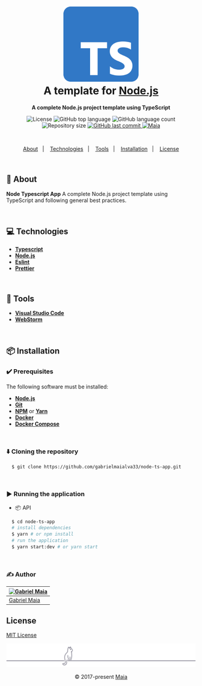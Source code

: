 <h1 align="center">
  <br>
  <img src="https://raw.githubusercontent.com/gabrielmaialva33/node-ts-app/master/.github/assets/icon.png" alt="TypeScript" width="200">
  <br>
  A template for <a href="https://nodejs.org/en/">Node.js</a>
  <br>
</h1>

<p align="center">
  <strong>A complete Node.js project template using TypeScript </strong>
</p>

<p align="center">
  <img src="https://img.shields.io/github/license/gabrielmaialva33/node-ts-app?color=00b8d3?style=flat&logo=appveyor" alt="License" />
  <img src="https://img.shields.io/github/languages/top/gabrielmaialva33/node-ts-app?style=flat&logo=appveyor" alt="GitHub top language" >
  <img src="https://img.shields.io/github/languages/count/gabrielmaialva33/node-ts-app?style=flat&logo=appveyor" alt="GitHub language count" >
  <img src="https://img.shields.io/github/repo-size/gabrielmaialva33/node-ts-app?style=flat&logo=appveyor" alt="Repository size" >
  <a href="https://github.com/gabrielmaialva33/node-ts-app/commits/master">
    <img src="https://img.shields.io/github/last-commit/gabrielmaialva33/node-ts-app?style=flat&logo=appveyor" alt="GitHub last commit" >
    <img src="https://img.shields.io/badge/made%20by-Maia-15c3d6?style=flat&logo=appveyor" alt="Maia" >  
  </a>
</p>

<br>

<p align="center">
  <a href="#bookmark-about">About</a>&nbsp;&nbsp;&nbsp;|&nbsp;&nbsp;&nbsp;
  <a href="#computer-technologies">Technologies</a>&nbsp;&nbsp;&nbsp;|&nbsp;&nbsp;&nbsp;
  <a href="#wrench-tools">Tools</a>&nbsp;&nbsp;&nbsp;|&nbsp;&nbsp;&nbsp;
  <a href="#package-installation">Installation</a>&nbsp;&nbsp;&nbsp;|&nbsp;&nbsp;&nbsp;
  <a href="#memo-license">License</a>
</p>

<br>

## :bookmark: About

**Node Typescript App** A complete Node.js project template using TypeScript and following general best practices.

<br>

## :computer: Technologies

- **[Typescript](https://www.typescriptlang.org/)**
- **[Node.js](https://nodejs.org/)**
- **[Eslint](https://eslint.org/)**
- **[Prettier](https://prettier.io/)**

<br>

## :wrench: Tools

- **[Visual Studio Code](https://code.visualstudio.com/)**
- **[WebStorm](https://www.jetbrains.com/webstorm/)**

<br>

## :package: Installation

### :heavy_check_mark: **Prerequisites**

The following software must be installed:

- **[Node.js](https://nodejs.org/en/)**
- **[Git](https://git-scm.com/)**
- **[NPM](https://www.npmjs.com/)** or **[Yarn](https://yarnpkg.com/)**
- **[Docker](https://www.docker.com/)**
- **[Docker Compose](https://docs.docker.com/compose/)**

<br>

### :arrow_down: **Cloning the repository**

```sh
  $ git clone https://github.com/gabrielmaialva33/node-ts-app.git
```

<br>

### :arrow_forward: **Running the application**

- :package: API

```sh
  $ cd node-ts-app
  # install dependencies
  $ yarn # or npm install
  # run the application
  $ yarn start:dev # or yarn start
```

<br>

### :writing_hand: **Author**

| [![Gabriel Maia](https://avatars.githubusercontent.com/u/26732067?size=100)](https://github.com/gabrielmaialva33) |
| ----------------------------------------------------------------------------------------------------------------- |
| [Gabriel Maia](https://github.com/gabrielmaialva33)                                                               |

## License

[MIT License](LICENSE)

<p align="center"><img src="https://raw.githubusercontent.com/gabrielmaialva33/gabrielmaialva33/master/assets/gray0_ctp_on_line.svg?sanitize=true" /></p>
<p align="center">&copy; 2017-present <a href="https://github.com/gabrielmaialva33/" target="_blank">Maia</a>
